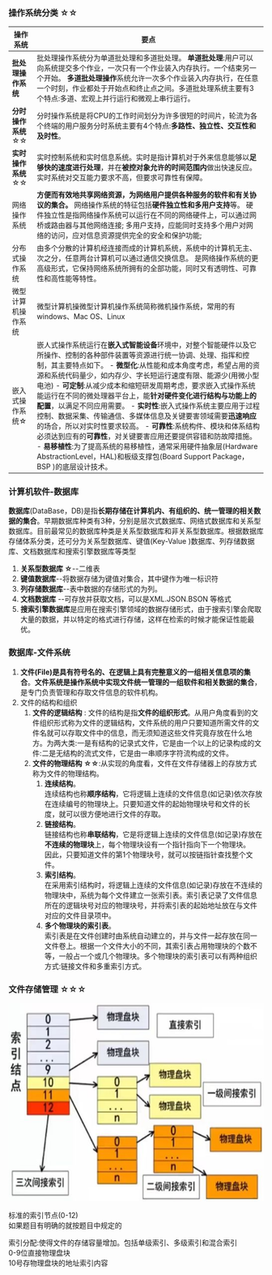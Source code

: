 ### 操作系统分类 ☆☆

| 操作系统             | 要点                                                                                                                                                                                                                                                                                                                                                                                                                                                                                                   |
| -------------------- | ---------------------------------------------------------------------------------------------------------------------------------------------------------------------------------------------------------------------------------------------------------------------------------------------------------------------------------------------------------------------------------------------------------------------------------------------------------------------------------------------------- |
| **批处理操作系统**      | 批处理操作系统分为单道批处理和多道批处理。  **单道批处理**:用户可以向系统提交多个作业，一次只有一个作业装入内存执行。一个结束另一个开始。  **多道批处理操作**系统允许一次多个作业装入内存执行，在任意一个时刻，作业都处于开始点和终止点之间。多道批处理系统主要有3个特点:多道、宏观上并行运行和微观上串行运行。                                                                                                                                                                                                                                                                                                                          |
| **分时操作系统**☆☆ | 分时操作系统是将CPU的工作时间划分为许多很短的时间片，轮流为各个终端的用户服务分时系统主要有4个特点:**多路性、独立性、交互性和及时性**。                                                                                                                                                                                                                                                                                                                                                                                                                         |
| **实时操作系统**☆☆     | 实时控制系统和实时信息系统。实时是指计算机对于外来信息能够以**足够快的速度进行处理**，并在**被控对象允许的时间范围内**做出快速反应。实时系统对交互能力要求不高，但要求可靠性有保障。                                                                                                                                                                                                                                                                                                                                                                                                       |
| 网络操作系统       | **方便而有效地共享网络资源，为网络用户提供各种服务的软件和有关协议的集合。**  网络操作系统的特征包括**硬件独立性和多用户支持**等。  硬件独立性是指网络操作系统可以运行在不同的网络硬件上，可以通过网桥或路由器与其他网络连接;  多用户支持，应能同时支持多个用户对网络的访问，应对信息资源提供完全的安全和保护功能;                                                                                                                                                                                                                                                                                                                    |
| 分布式操作系统              | 由多个分散的计算机经连接而成的计算机系统，系统中的计算机无主、次之分，任意两台计算机可以通过通信交换信息。  是网络操作系统的更高级形式，它保持网络系统所拥有的全部功能，同时又有透明性、可靠性和高性能等特性。                                                                                                                                                                                                                                                                                                                                                                                     |
| 微型计算机操作系统            | 微型计算机操微型计算机操作系统简称微机操作系统，常用的有windows、Mac OS、Linux                                                                                                                                                                                                                                                                                                                                                                                                                                                     |
| 嵌入式操作系统☆     | 嵌人式操作系统运行在**嵌入式智能设备**环境中，对整个智能硬件以及它所操作、控制的各种部件装置等资源进行统一协调、处理、指挥和控制，其主要特点如下。 - **微型化**:从性能和成本角度考虑，希望占用的资源和系统代码量少，如内存少、字长短运行速度有限、能源少(用微小型电池)  - **可定制**:从减少成本和缩短研发周期考虑，要求嵌入式操作系统能运行在不同的微处理器平台上，能**针对硬件变化进行结构与功能上的配置**，以满足不同应用需要。  - **实时性**:嵌入式操作系统主要应用于过程控制、数据采集、传输通信、多媒体信息及关键要害领域需要**迅速响应**的场合，所以对实时性要求较高。  - **可靠性**:系统构件、模块和体系结构必须达到应有的**可靠性**，对关键要害应用还要提供容错和防故障措施。  - **易移植性**:为了提高系统的易移植性，通常采用硬件抽象层(Hardware AbstractionLevel，HAL)和板级支撑包(Board Support Package，BSP )的底层设计技术。 |
### 计算机软件-数据库

**数据库**(DataBase，DB)是指**长期存储在计算机内、有组织的、统一管理的相关数据的集合**。早期数据库种类有3种，分别是层次式数据库、网络式数据库和关系型数据库。目前最常见的数据库种类是关系型数据库和非关系型数据库。根据数据库存储体系分类，还可分为关系型数据库、键值(Key-Value )数据库、列存储数据库、文档数据库和搜索引擎数据库等类型
1. **关系型数据库 ☆**--二维表
2. **键值数据库**--将数据存储为键值对集合，其中键作为唯一标识符
3. **列存储数据库**--表中数据的存储形式的为列。
4. **文档数据库** --可存放并获取文档，可以是XML.JSON.BSON 等格式
5. **搜索引擎数据库**是应用在搜索引擎领域的数据存储形式，由于搜索引擎会爬取大量的数据，并以特定的格式进行存储，这样在检索的时候才能保证性能最优。

### 数据库-文件系统

1. **文件(File)是具有符号名的、在逻辑上具有完整意义的一组相关信息项的集合**。**文件系统是操作系统中实现文件统一管理的一组软件和相关数据的集合**，是专门负责管理和存取文件信息的软件机构。
2. 文件的结构和组织
	1. **文件的逻辑结构** : 文件的结构是指**文件的组织形式**。从用户角度看到的文件组织形式称为文件的逻辑结构，文件系统的用户只要知道所需文件的文件名就可以存取文件中的信息，而无须知道这些文件究竟存放在什么地方。为两大类:一是有结构的记录式文件，它是由一个以上的记录构成的文件:二是无结构的流式文件，它是由一串顺序字符流构成的文件。
	2. **文件的物理结构 ☆☆**:从实现的角度看，文件在文件存储器上的存放方式称为文件的物理结构。
		1. **连续结构**。  
		   连续结构也称**顺序结构**，它将逻辑上连续的文件信息(如记录)依次存放在连续编号的物理块上。只要知道文件的起始物理块号和文件的长度，就可以很方便地进行文件的存取。
		2. **链接结构**。  
		   链接结构也称**串联结构**，它是将逻辑上连续的文件信息(如记录)存放在**不连续的物理块**上，每个物理块设有一个指针指向下一个物理块。  
		   因此，只要知道文件的第1个物理块号，就可以按链指针查找整个文件。
		3. **索引结构**。  
		   在采用索引结构时，将逻辑上连续的文件信息(如记录)存放在不连续的物理块中，系统为每个文件建立一张索引表。索引表记录了文件信息所在的逻辑块号对应的物理块号，并将索引表的起始地址放在与文件对应的文件目录项中。
		4. **多个物理块的索引表**。  
		   索引表是在文件创建时由系统自动建立的，并与文件一起存放在同一文件卷上。根据一个文件大小的不同，其索引表占用物理块的个数不等，一般占一个或几个物理块。多个物理块的索引表可以有两种组织方式:链接文件和多重索引方式。

### 文件存储管理 ☆☆☆

![](./assets/09b5e26759729ef3935c89db29d3a0bf_MD5.jpeg)

标准的索引节点(0-12)    
如果题目有明确的就按题目中规定的   
   
索引分配:使得文件的存储容量增加。包括单级索引、多级索引和混合索引  
0-9位直接物理盘块   
10号存物理盘块的地址索引内容